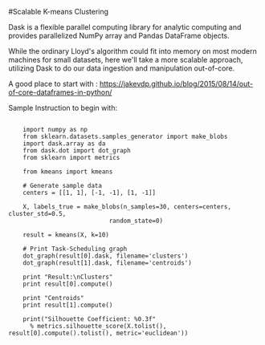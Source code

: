 #Scalable K-means Clustering

Dask is a flexible parallel computing library for analytic computing and provides parallelized NumPy array and Pandas DataFrame objects.

While the ordinary Lloyd's algorithm could fit into memory on most modern machines for small datasets, here we'll take a more scalable approach, utilizing Dask to do our data ingestion and manipulation out-of-core.

A good place to start with : https://jakevdp.github.io/blog/2015/08/14/out-of-core-dataframes-in-python/

Sample Instruction to begin with:

```

    import numpy as np
    from sklearn.datasets.samples_generator import make_blobs
    import dask.array as da
    from dask.dot import dot_graph
    from sklearn import metrics

    from kmeans import kmeans

    # Generate sample data
    centers = [[1, 1], [-1, -1], [1, -1]]

    X, labels_true = make_blobs(n_samples=30, centers=centers, cluster_std=0.5,
		                    random_state=0)

    result = kmeans(X, k=10)

    # Print Task-Scheduling graph
    dot_graph(result[0].dask, filename='clusters')
    dot_graph(result[1].dask, filename='centroids')
    
    print "Result:\nClusters"
    print result[0].compute()

    print "Centroids"
    print result[1].compute()

    print("Silhouette Coefficient: %0.3f"
      % metrics.silhouette_score(X.tolist(), result[0].compute().tolist(), metric='euclidean'))

    

```
